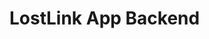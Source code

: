 # LostLink App Backend
<!-- # Task Management App

This project is a **Task Management App** built with **Node.js**, **Express**, and **MongoDB**. The app features a secure user authentication system, task management capabilities, and proper error handling, demonstrating robust backend development practices using the **MVC (Model-View-Controller) architecture**.

## 🚀 Features

- **User Authentication**: Register, login, and logout functionality with **JWT** and secure password hashing using **bcrypt**.
- **Task Management**: Users can create, update, and delete tasks. Task status can be toggled to indicate completion.
- **Error Handling**: Comprehensive error handling to manage various edge cases efficiently.
- **Cookies & Authentication**: Secure cookies to handle user sessions, compliant with development and production environments.
- **Database Integration**: Data persistence using **MongoDB** with **Mongoose**.
- **Environment Configuration**: Secure configuration management using **dotenv**.

## 🏛️ Architecture

The app follows the **MVC (Model-View-Controller) architecture**, which separates the application into three interconnected components:

- **Model**: Defines the data schema using Mongoose and handles database operations.
- **View**: Not applicable in this backend-focused project but could represent the response data in a full-stack setup.
- **Controller**: Manages the logic and interacts with the Model to process requests and send appropriate responses.

## 🛠️ Technologies Used

- **Backend Framework**: [Express.js](https://expressjs.com/)
- **Database**: [MongoDB](https://www.mongodb.com/)
- **Authentication**: [JWT](https://jwt.io/), [bcrypt](https://www.npmjs.com/package/bcrypt)
- **Environment Variables**: [dotenv](https://www.npmjs.com/package/dotenv)
- **HTTP Cookie Handling**: [cookie-parser](https://www.npmjs.com/package/cookie-parser)
- **Cross-Origin Resource Sharing**: [CORS](https://www.npmjs.com/package/cors)

## 📂 Project Structure

   ```bash
   src
│
├── controllers          # Controllers for handling business logic
│   ├── task.js          # Task controller logic
│   └── user.js          # User controller logic
│
├── middlewares          # Middleware functions for authentication and error handling
│   ├── auth.js          # Authentication middleware
│   └── error.js         # Error handling middleware
│
├── models               # Models for data schema and database interaction
│   ├── task.js          # Task schema and model
│   └── user.js          # User schema and model
│
├── routes               # Routes for defining API endpoints
│   ├── task.js          # Task routes
│   └── user.js          # User routes
│
├── data                 # Database connection configuration
│   └── database.js      # Database connection
│
├── utils                # Utility functions
│   └── features.js      # Utility functions (e.g., sending cookies)
│
├── app.js               # Express app setup
└── server.js            # Server configuration and startup
  ```



## ⚙️ Installation & Setup

1. **Clone the repository**:
   ```bash
   git clone https://github.com/shaiful191/Task-Management-App-With-Authentication.git
   cd Task-Management-App-With-Authentication
   
2. **Install dependencies**:
   ```bash
   npm install
   
3. **Configure environment variables**:
   - Create a .env file in the root of the project and add the following:
   ```bash
   PORT=8000
   MONGO_URI=mongodb://localhost:27017/
   JWT_SECRET=your-secret-key
   NODE_ENV=Development
   ```

5. **Start the application**:
   - For development:
   ```bash
   npm run dev
   ```
   - For production:
   ```bash
   npm start
   ```


## 🧪 API Endpoints

### User Routes

- **POST** `/api/v1/users/register` - Register a new user
- **POST** `/api/v1/users/login` - Log in a user
- **GET** `/api/v1/users/logout` - Log out a user
- **GET** `/api/v1/users/profile` - Get user profile (protected)

### Task Routes

- **POST** `/api/v1/task/create` - Create a new task (protected)
- **GET** `/api/v1/task/my` - Get all tasks for the logged-in user (protected)
- **PUT** `/api/v1/task/:id` - Toggle task completion status (protected)
- **DELETE** `/api/v1/task/:id` - Delete a task (protected)

---

## 🔒 Security Features

- **Password Hashing**: Using **bcrypt** to ensure secure storage of user passwords.
- **JWT**: Secure token-based authentication for managing user sessions.
- **CORS**: Configured to restrict API access to specific frontend URLs.
- **Cookie Handling**: HttpOnly and secure flags used for cookies in production.

---

## 💡 Key Concepts Learned

- Structuring a **Node.js** project using **MVC architecture** for scalability and maintainability.
- Implementing middleware for authentication and error handling.
- Using **Mongoose** for data modeling and database operations.
- Handling environment-specific configurations for secure and efficient development.

---

## 📜 Future Improvements

- Enhancing task functionality with reminders and categorization.
- Integrating unit and integration testing for API endpoints.
- Optimizing performance with caching strategies.

---

## 📬 Contact

- **Author**: Shaiful Islam
- **Email**: [shaifulislam2651@gmail.com](mailto:shaifulislam2651@gmail.com)
- **LinkedIn**: [https://linkedin.com/in/shaiful191](https://linkedin.com/in/shaiful191)

---

## 📝 License

This project is licensed under the MIT License - see the [LICENSE](LICENSE) file for details.

---

*Thank you for checking out my project! Feel free to contribute or reach out for any inquiries.* 🚀
 -->
